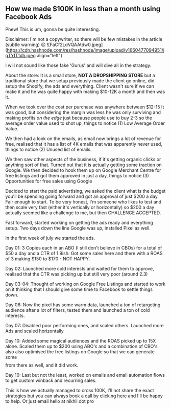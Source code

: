 ## How we made $100K in less than a month using Facebook Ads

Phew! This is um, gonna be quite interesting. 

Disclaimer: I'm not a copywriter, so there will be few mistakes in the article (subtle warning) 😉
![FaCf2LdVQAAtdw0.jpeg](https://cdn.hashnode.com/res/hashnode/image/upload/v1660477094951/jgTYIT1dh.jpeg align="left")

I will not sound like those fake 'Gurus' and will dive all in the strategy. 

About the store: It is a small store, **NOT A DROPSHIPPING STORE** but a traditional store that we setup previously made the client go online, did setup the Shopify, the ads and everything. Client wasn't sure if we can make it and he was quite happy with making $10-12K a month and then was it. 

When we took over the cost per purchase was anywhere between $12-15 It was good, but considering the margin was less he was only surviving and making profits *on the edge* just because people use to buy 2-3 so the average order value used to shot up, things to notice (1) Low Average Order Value. 

We then had a look on the emails, as email now brings a lot of revenue for free, realised that it has a list of 4K emails that was apparently never used, things to notice (2) Unused list of emails. 

We then saw other aspects of the business, if it's getting organic clicks or anything sort of that. Turned out that it is actually getting some traction on Google. We then decided to hook them up on Google Merchant Centre for free listings and got them approved in just a day, things to notice (3) Opportunities for free sales using Google

Decided to start the paid advertising, we asked the client what is the budget you'll be spending going forward and got an approval of just $200 a day. Fair enough to start. To be very honest, I'm someone who likes to test and then scale very fast (either it's vertically or horizontally) so $200 a day actually seemed like a challenge to me, but then CHALLENGE ACCEPTED. 

Fast forward, started working on getting the ads ready and everything setup. Two days down the line Google was up, installed Pixel as well. 

In the first week of july we started the ads. 

Day 01: 3 Copies each in an ABO (I still don't believe in CBOs) for a total of $50 a day and a CTR of 1.9ish. Got some sales here and there with a ROAS of 3 making $150 to $170 - NOT HAPPY. 

Day 02: Launched more cold interests and waited for them to approve, realised that the CTR was picking up but still very poor (around 2.3)

Day 03-04: Thought of working on Google Free Listings and started to work on it thinking that I should give some time to Facebook to settle things down. 

Day 06: Now the pixel has some warm data, launched a ton of retargeting audience after a lot of filters, tested them and launched a ton of cold interests. 

Day 07: Disabled poor performing ones, and scaled others. Launched more Ads and scaled horizontally

Day 10: Added some magical audiences and the ROAS picked up to 15X alone. Scaled them up to $200 using ABO's and a combination of CBO's also also optimised the free listings on Google so that we can generate some $$$$ from there as well, and it did work. 

Day 10: Last but not the least, worked on emails and email automation flows to get custom winback and recurring sales. 

This is how we actually managed to cross 100K, I'll not share the exact strategies but you can always book a call by [clicking here](https://c.nikhil.pro/consult) and I'll be happy to help. Or just email hello at nikhil dot pro

